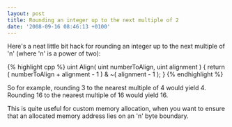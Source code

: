```yaml
---
layout: post
title: Rounding an integer up to the next multiple of 2
date: '2008-09-16 08:46:13 +0100'
---
```


Here's a neat little bit hack for rounding an integer up to the next multiple of 'n' (where 'n' is a power of two):

{% highlight cpp %}
uint Align( uint numberToAlign, uint alignment )
{
    return ( numberToAlign + alignment - 1 ) & ~( alignment - 1 );
}
{% endhighlight %}

So for example, rounding 3 to the nearest multiple of 4 would yield 4. Rounding 16 to the nearest multiple of 16 would yield 16.

This is quite useful for custom memory allocation, when you want to ensure that an allocated memory address lies on an 'n' byte boundary.
